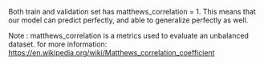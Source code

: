 Both train and validation set has matthews_correlation = 1. This means that our model can predict perfectly, and able to generalize perfectly as well.

Note : matthews_correlation is a metrics used to evaluate an unbalanced dataset. for more information: https://en.wikipedia.org/wiki/Matthews_correlation_coefficient
